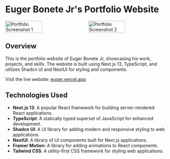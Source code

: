 # Euger Bonete Jr's Portfolio Website

<div style="display: flex; justify-content: space-between;">
    <img src="https://imageupload.io/ib/wmxIjCnpNZny0hH_1696858016.png" alt="Portfolio Screenshot 1" width="48%">
    <img src="https://imageupload.io/ib/XrwEgk6AypFPsUb_1696858017.png" alt="Portfolio Screenshot 2" width="48%">
</div>


## Overview

This is the portfolio website of Euger Bonete Jr, showcasing his work, projects, and skills. The website is built using Next.js 13, TypeScript, and utilizes Shadcn UI and NextUI for styling and components.

Visit the live website: [euger.vercel.app](https://euger.vercel.app)

## Technologies Used

- **Next.js 13**: A popular React framework for building server-rendered React applications.
- **TypeScript**: A statically typed superset of JavaScript for enhanced development.
- **Shadcn UI**: A UI library for adding modern and responsive styling to web applications.
- **NextUI**: A library of UI components built for Next.js applications.
- **Framer Motion**: A library for adding animations to React components.
- **Tailwind CSS**: A utility-first CSS framework for styling web applications.


